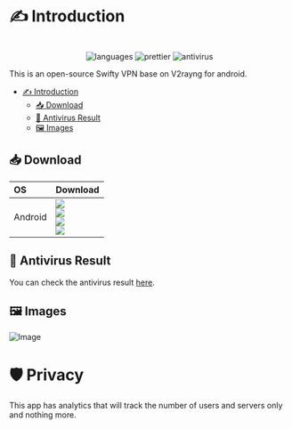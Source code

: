 # ✍ Introduction

<p align="center">
    <br/>
    <img src="https://img.shields.io/badge/kotlin-100%25-orange?label=kotlin" alt="languages" >
    <img src="https://img.shields.io/badge/code_style-prettier-ff69b4.svg?style=flat-square" alt="prettier" >
    <img src="https://img.shields.io/badge/antivirus-PASS-green" alt="antivirus" >
    <br/>
</p>

This is an open-source Swifty VPN base on V2rayng for android.

- [✍ Introduction](#-introduction)
  - [📥 Download](#-download)
  - [🦠 Antivirus Result](#-antivirus-result)
  - [🖼 Images](#-images)

## 📥 Download

<div align=left>
<table>
    <thead align=left>
        <tr>
            <th>OS</th>
            <th>Download</th>
        </tr>
    </thead>
    <tbody align=left>
        <tr>
        <td>Android</td>
            <td>
                <a href="https://github.com/alialayi/swifty/releases/latest/download/app-universal-release.apk"><img src="https://img.shields.io/badge/APK-Universal-044d29.svg?logo=android"></a><br>
                <a href="https://github.com/alialayi/swifty/releases/latest/download/app-arm64-v8a-release.apk"><img src="https://img.shields.io/badge/APK-ARMv8-168039.svg?logo=android"></a><br>
                <a href="https://github.com/alialayi/swifty/releases/latest/download/app-armeabi-v7a-release.apk"><img src="https://img.shields.io/badge/APK-ARMv7-45bf55.svg?logo=android"></a><br>
                <a href="https://github.com/alialayi/swifty/releases/latest/download/app-x86_64-release.apk"><img src="https://img.shields.io/badge/APK-x64-96ed89.svg?logo=android"></a>
            </td>
        </tr>
    </tbody>
</table>

## 🦠 Antivirus Result

You can check the antivirus result [here](https://www.virustotal.com/gui/file/e1ec41f9fb01d51ec95d70b58404bdee2f524ebe809ef149242c8458aea6db71).

## 🖼 Images

![Image](https://github.com/user-attachments/assets/0f3d57b9-6f30-48ef-80dd-9ec2c11f0ca3)

# 🛡️ Privacy
This app has analytics that will track the number of users and servers only and nothing more.
